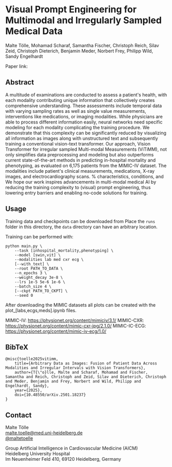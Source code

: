 # Visual Prompt Engineering for Multimodal and Irregularly Sampled Medical Data

Malte Tölle, Mohamad Scharaf, Samantha Fischer, Christoph Reich, Silav Zeid, Christoph Dieterich, Benjamin Meder, Norbert Frey, Philipp Wild, Sandy Engelhardt

Paper link: 

## Abstract

A multitude of examinations are conducted to assess a patient's health, with each modality contributing unique information that collectively creates comprehensive understanding.
These assessments include temporal data with varying sampling rates as well as single value measurements, interventions like medications, or imaging modalities.
While physicians are able to process different information easily, neural networks need specific modeling for each modality complicating the training procedure.
We demonstrate that this complexity can be significantly reduced by visualizing all information as images along with unstructured text and subsequently training a conventional vision-text transformer.
Our approach, Vision Transformer for irregular sampled Multi-modal Measurements (ViTiMM), not only simplifies data preprocessing and modeling but also outperforms current state-of-the-art methods in predicting in-hospital mortality and phenotyping, as evaluated on 6,175 patients from the MIMIC-IV dataset.
The modalities include patient's clinical measurements, medications, X-ray images, and electrocardiography scans. % characteristics, conditions, and 
We hope our work inspires advancements in multi-modal medical AI by reducing the training complexity to (visual) prompt engineering, thus lowering entry barriers and enabling no-code solutions for training.

## Usage

Training data and checkpoints can be downloaded from 
Place the `runs` folder in this directory, the `data` directory can have an arbitrary location.

Training can be performed with:
```
python main.py \
    --task [inhospital_mortality,phenotyping] \
    --model [swin,vit] \
    --modalities lab med cxr ecg \
    [--with_text] \
    --root PATH_TO_DATA \
    --n_epochs 3 \
    --weight_decay 3e-8 \
    --lrs 1e-5 5e-6 1e-6 \
    --batch_size 4 \
    [--ckpt PATH_TO_CKPT] \
    --seed 0
```

After downloading the MIMIC datasets all plots can be created with the plot_[labs,ecgs,meds].ipynb files.

MIMIC-IV: https://physionet.org/content/mimiciv/3.1/
MIMIC-CXR: https://physionet.org/content/mimic-cxr-jpg/2.1.0/
MIMIC-IC-ECG: https://physionet.org/content/mimic-iv-ecg/1.0/

## BibTeX

```
@misc{toelle2025vitimm,
    title={Arbitrary Data as Images: Fusion of Patient Data Across Modalities and Irregular Intervals with Vision Transformers},
    author={T{\"o}lle, Malte and Scharaf, Mohamad and Fischer, Samantha and Reich, Christoph and Zeid, Silav and Dieterich, Christoph and Meder, Benjamin and Frey, Norbert and Wild, Philipp and Engelhardt, Sandy},
    year={2025},
    doi={10.48550/arXiv.2501.18237}
}
```

## Contact

Malte Tölle<br>
[malte.toelle@med.uni-heidelberg.de](mailto:malte.toelle@med.uni-heidelberg.de)<br>
[@maltetoelle](https://x.com/maltetoelle)<br>

Group Artificial Intelligence in Cardiovascular Medicine (AICM)<br>
Heidelberg University Hospital<br>
Im Neuenheimer Feld 410, 69120 Heidelberg, Germany